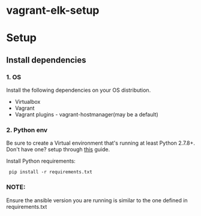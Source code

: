 # vagrant-elk-setup


# Setup  

## Install dependencies
### 1. OS
Install the following dependencies on your OS distribution.
- Virtualbox
- Vagrant
- Vagrant plugins - vagrant-hostmanager(may be a default)

### 2.  Python env 
Be sure to create a Virtual environment that's running at least Python 2.7.8+. Don't have one? setup through [this](https://packaging.python.org/guides/installing-using-pip-and-virtualenv/) guide.

Install Python requirements: 

` pip install -r requirements.txt`

### NOTE:
Ensure the ansible version you are running is similar to the one defined in requirements.txt